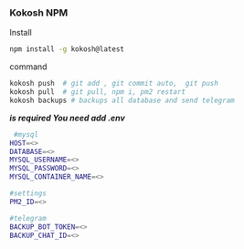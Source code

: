 ### Kokosh NPM

Install

```bash
npm install -g kokosh@latest
```

command

```bash
kokosh push  # git add , git commit auto,  git push
kokosh pull  # git pull, npm i, pm2 restart
kokosh backups # backups all database and send telegram
```

**_is required You need add .env_**

```bash
 #mysql
HOST=<>
DATABASE=<>
MYSQL_USERNAME=<>
MYSQL_PASSWORD=<>
MYSQL_CONTAINER_NAME=<>

#settings
PM2_ID=<>

#telegram
BACKUP_BOT_TOKEN=<>
BACKUP_CHAT_ID=<>
```
